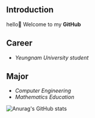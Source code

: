 ## Introduction
hello👋 Welcome to my **GitHub**

## Career
- *Yeungnam University student*

## Major
- *Computer Engineering* 
- *Mathematics Education*

![Anurag's GitHub stats](https://github-readme-stats.vercel.app/api?username=kwonme&show_icons=true&theme=solarized-light)

<!--
**kwonme/kwonme** is a ✨ _special_ ✨ repository because its `README.md` (this file) appears on your GitHub profile.

Here are some ideas to get you started:

- 🔭 I’m currently working on ...
- 🌱 I’m currently learning ...
- 👯 I’m looking to collaborate on ...
- 🤔 I’m looking for help with ...
- 💬 Ask me about ...
- 📫 How to reach me: ...
- 😄 Pronouns: ...
- ⚡ Fun fact: ...
-->
